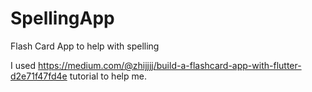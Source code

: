# SpellingApp
Flash Card App to help with spelling

I used https://medium.com/@zhijjjj/build-a-flashcard-app-with-flutter-d2e71f47fd4e tutorial to help me.
